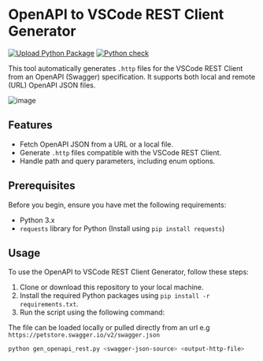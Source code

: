 # OpenAPI to VSCode REST Client Generator

[![Upload Python Package](https://github.com/rangulvers/openapi-rest-client-generator/actions/workflows/python-publish.yml/badge.svg)](https://github.com/rangulvers/openapi-rest-client-generator/actions/workflows/python-publish.yml) [![Python check](https://github.com/rangulvers/openapi-rest-client-generator/actions/workflows/lint_python_code.yml/badge.svg)](https://github.com/rangulvers/openapi-rest-client-generator/actions/workflows/lint_python_code.yml)

This tool automatically generates `.http` files for the VSCode REST Client from an OpenAPI (Swagger) specification. It supports both local and remote (URL) OpenAPI JSON files.

![image](https://github.com/rangulvers/openapi-rest-client-generator/assets/5235430/4e944c65-44da-43a3-bd74-902d41390c3d)

## Features

- Fetch OpenAPI JSON from a URL or a local file.
- Generate `.http` files compatible with the VSCode REST Client.
- Handle path and query parameters, including enum options.

## Prerequisites

Before you begin, ensure you have met the following requirements:

- Python 3.x
- `requests` library for Python (Install using `pip install requests`)

## Usage

To use the OpenAPI to VSCode REST Client Generator, follow these steps:

1. Clone or download this repository to your local machine.
2. Install the required Python packages using `pip install -r requirements.txt`.
3. Run the script using the following command:

The file can be loaded locally or pulled directly from an url e.g `https://petstore.swagger.io/v2/swagger.json`

```bash
python gen_openapi_rest.py <swagger-json-source> <output-http-file>
```
